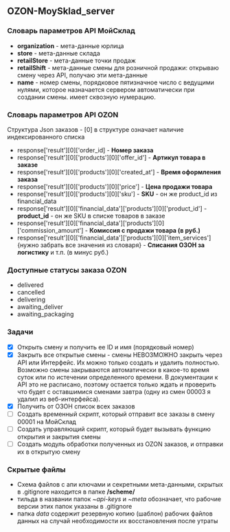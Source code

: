 ## OZON-MoySklad_server

### Словарь параметров API МойСклад
- **organization** - мета-данные юрлица
- **store** - мета-данные склада
- **retailStore** - мета-данные точки продаж
- **retailShift** - мета-данные смены для розничной продажи: открываю смену через API, получаю эти мета-данные 
- **name** - номер смены, порядковое пятизначное число с ведущими нулями, которое назначается сервером автоматически при создании смены. имеет сквозную нумерацию.

### Словарь параметров API OZON
Структура Json заказов - [0] в структуре означает наличие индексированного списка
- response['result'][0]['order_id] - **Номер заказа**
- response['result'][0]['products'][0]['offer_id'] - **Артикул товара в заказе**
- response['result'][0]['products'][0]['created_at'] - **Время оформления заказа**
- response['result'][0]['products'][0]['price'] - **Цена продажи товара**
- response['result'][0]['products'][0]['sku'] - **SKU** - он же product_id из financial_data
- response['result'][0]['financial_data']['products'][0]['product_id'] - **product_id** - он же SKU в списке товаров в заказе
- response['result'][0]['financial_data']['products'][0]['commission_amount'] - **Комиссия с продажи товара (в руб.)**
- response['result'][0]['financial_data']['products'][0]['item_services']{нужно забрать все значения из словаря} - **Списания ОЗОН за логистику** и т.п. (в минус руб.)

### Доступные статусы заказа OZON
- delivered
- cancelled
- delivering
- awaiting_deliver
- awaiting_packaging

### Задачи
- [x] Открыть смену и получить ее ID и имя (порядковый номер)
- [x] Закрыть все открытые смены - смены НЕВОЗМОЖНО закрыть через API или Интерфейс. Их можно только создать и удалить полностью. Возможно смены закрываются автоматически в какое-то время суток или по истечении определенного времени. В документации к API это не расписано, поэтому остается только ждать и проверить что будет с оставшимися сменами завтра (одну из смен 00003 я удалил из веб-интерфейса).
- [x] Получить от ОЗОН список всех заказов
- [ ] Создать временный скрипт, который отправит все заказы в смену 00001 на МойСклад
- [ ] Создать управляющий скрипт, который будет вызывать функцию открытия и закрытия смены
- [ ] Создать модуль обработки полученных из OZON заказов, и отправки их в открытую смену

### Скрытые файлы
- Схема файлов с апи ключами и секретными мета-данными, скрытых в .gitignore находится в папке **/scheme/**
- тильда в названии папок *~api-keys* и *~meta* обозначает, что рабочие версии этих папок указаны в .gitignore
- папка *data* содержит резервную копию (шаблон) рабочих файлов данных на случай необходимости их восстановления после утраты

